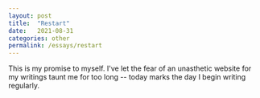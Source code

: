 ```yaml
---
layout: post
title:  "Restart"
date:   2021-08-31
categories: other
permalink: /essays/restart
---
```

This is my promise to myself. I've let the fear of an unasthetic website for my writings taunt me for too long -- today marks the day I begin writing regularly.


